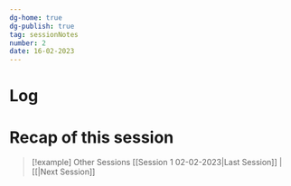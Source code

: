 ```yaml
---
dg-home: true
dg-publish: true
tag: sessionNotes
number: 2
date: 16-02-2023
---
```

# Log
# Recap of this session
>[!example] Other Sessions
>[[Session 1 02-02-2023|Last Session]] | [[|Next Session]]
